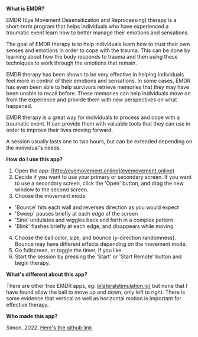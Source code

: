 **What is EMDR?**

EMDR (Eye Movement Desensitization and Reprocessing) therapy is a short-term program that helps individuals who have experienced a traumatic event learn how to better manage their emotions and sensations. 

The goal of EMDR therapy is to help individuals learn how to trust their own senses and emotions in order to cope with the trauma. This can be done by learning about how the body responds to trauma and then using these techniques to work through the emotions that remain.

EMDR therapy has been shown to be very effective in helping individuals feel more in control of their emotions and sensations. In some cases, EMDR has even been able to help survivors retrieve memories that they may have been unable to recall before. These memories can help individuals move on from the experience and provide them with new perspectives on what happened.

EMDR therapy is a great way for individuals to process and cope with a traumatic event. It can provide them with valuable tools that they can use in order to improve their lives moving forward.

A session usually lasts one to two hours, but can be extended depending on the individual's needs.

**How do I use this app?**

1. Open the app: [http://eyemovement.online](eyemovement.online)
2. Decide if you want to use your primary or secondary screen. If you want to use a secondary screen, click the 'Open' button, and drag the new window to the second screen.
3. Choose the movement mode 
  - 'Bounce' hits each wall and reverses direction as you would expect
  - 'Sweep' pauses briefly at each edge of the screen
  - 'Sine' undulates and wiggles back and forth in a complex pattern
  - 'Blink' flashes briefly at each edge, and disappears while moving
4. Choose the ball color, size, and bounce (y-direction randomness). Bounce may have different effects depending on the movement mode.
5. Go fullscreen, or toggle the timer, if you like.
6. Start the session by pressing the 'Start' or 'Start Remote' button and begin therapy.

**What's different about this app?**

There are other free EMDR apps, eg. [bilateralstimulation.io/](https://www.bilateralstimulation.io/) but none that I have found allow the ball to move up and down, only left to right.
There is some evidence that vertical as well as horizontal motion is important for effective therapy.

**Who made this app?**

Simon, 2022. [Here's the github link](https://github.com/simonwisdom/emdr)

